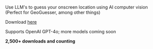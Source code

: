 Use LLM's to guess your onscreen location using AI computer vision (Perfect for GeoGuesser, among other things)

Download [here](https://chromewebstore.google.com/detail/geoguesser-hacker/ogjhgcaaaclhdaalliolbhibppalepkj?hl=en)

Supports OpenAI GPT-4o; more models coming soon

**2,500+ downloads and counting**
